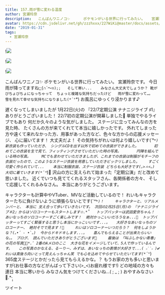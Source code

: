 ```yaml
---
title: 157.雨が雪に変わる温度
author: 宮瀬玲奈
description:   こんばんワニノコ✨      ポケモンがいる世界に行ってみたい。   宮瀬玲奈です。        今日雨が降ってますね;;(&cap;&acute;～`&cap;);;   そして寒い...    みなさん大丈夫でしょうか？       靴がびちょびち...
avatar: https://cdn.jsdelivr.net/gh/zzzhxxx/227WiKi@master/docs/assets/photo/avatar/reina.jpg
date: "2019-01-31"
tags:
  - 宮瀬玲奈
---
```


!![](https://cdn.jsdelivr.net/gh/zzzhxxx/227WiKi-image@master/blog-image/reina-2019-01-31_1.jpg)

!![](https://cdn.jsdelivr.net/gh/zzzhxxx/227WiKi-image@master/blog-image/reina-2019-01-31_2.jpg)

!![](https://cdn.jsdelivr.net/gh/zzzhxxx/227WiKi-image@master/blog-image/reina-2019-01-31_3.jpg)


  こんばんワニノコ✨
ポケモンがいる世界に行ってみたい。   宮瀬玲奈です。
  今日雨が降ってますね;;(∩´～`∩);;   そして寒い...    みなさん大丈夫でしょうか？
 靴がびちょびちょになっちゃって  ちょっと複雑な気持ちだったけど   雨が雪に変わって…。   雪を見れて幸せな気持ちになりました(*´°`*)     お風呂にゆっくり浸かります♪


遅くなってしまいましたが
1月22日(火)の 『22/7定期公演 ナナニジライブ ♯1』  ありがとうございました！     22/7初の定期公演が開幕しました🎉
単独でやるライブでもあり  何だか久々のような気がしました。     ステージに立ってみんなの方を見た時、 たくさんの方が来てくれてて本当に嬉しかったです。     外れてしまった方や遠くて来れなかった方、用事があった方など、色々な方からの応援メッセージ、 心に届いてます！  大丈夫だよ！  その気持ちがれいは何より嬉しいです(*´°`*)
    新衣装も作っていただき、 シングルCDを出す以外で初めての衣装ができました。      
初めてこの衣装を生で見て、フィッティングさせていただいた時の写真。       円陣を組んでいる時の写真。     MCでも言わせていただきましたが、これまでの衣装は制服がモチーフの衣装だったので、このようなステージ衣装を用意していただきビックリしました。    すごく可愛く作られていて...    本当に制服衣装、ステージ衣装 どちらも大好きです(｡>ㅅ<｡)    大切に着ていきます(*´꒳`*)💓
   沢山の方に支えられて始まった「定期公演」だと改めて思いました。     近くでいつも見ててくれるスタッフさん、各関係者の方々、 そして応援してくれるみなさん。   本当にありがとうございます。

 キャラクターも計算中やVTuber、MVなど活動しているので！  れいもキャラクターたちに負けないように頑張らないとです(*´꒳`*)！     キャラクターと、リアルメンバーと、 本当に 支え合って歩いていきたいです。
     次回の2月25日(月)の 『ナナニジライブ＃2』からはソロコーナーもスタートします✩.*˚   トップバッターは武田愛奈ちゃん！   あいなっちのソロコーナーすごく楽しみです！  絶対かっこいいだろうなぁ...💓  トップバッターってすごく緊張すると思うし本当にかっこいいです...。   大好きなあいなっちのソロコーナー、 絶対そでで見ます！💓     れいはソロコーナーいつだろう？  何をしようかな？(｡•́ - •̀｡)  今からドキドキします...。   喜んでもらえることが出来たらいいな。。
    ブログ、 読んでいただきありがとうございます📕     最後は 「叫ぶしかない青春」の花の写真❁⃘*.ﾟ
2番のAメロのここ  大きな花をイメージしていて、5人で作っているんです。   この写真のかなえる、るーりー、みずは、あいなっちの表情が大好きで...( ˶˙˙˶ )💕   れいは真後ろ向いとって見えんっちゃん笑 でも心を込めてやらせていただいてます(*´°`*)   365度ステージとかだったら見てもらえるかな。？
  もうお家の方も多いと思いますが(お仕事の方などがんばって下さい(>_<)お疲れ様です!)  どの地域の方々も 連日 本当に寒いから みなさん気をつけてくださいね...( ; _ ; )     おやすみなさい🌙.*·̩͙


ツイート




